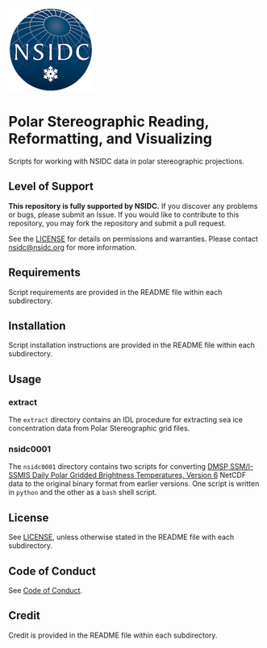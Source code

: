 ![NSIDC logo](/images/NSIDC_logo_2018_poster-1.png)

# Polar Stereographic Reading, Reformatting, and Visualizing

Scripts for working with NSIDC data in polar stereographic projections.

## Level of Support

<b>This repository is fully supported by NSIDC.</b> If you discover any problems or
bugs, please submit an Issue. If you would like to contribute to this
repository, you may fork the repository and submit a pull request.

See the [LICENSE](LICENSE) for details on permissions and warranties. Please
contact nsidc@nsidc.org for more information.

## Requirements

Script requirements are provided in the README file within each subdirectory.


## Installation

Script installation instructions are provided in the README file within each subdirectory.

## Usage

### extract

The `extract` directory contains an IDL procedure for extracting sea ice
concentration data from Polar Stereographic grid files.

### nsidc0001

The `nsidc0001` directory contains two scripts for converting [DMSP SSM/I-SSMIS
Daily Polar Gridded Brightness Temperatures, Version
6](https://nsidc.org/data/nsidc-0001) NetCDF data to the original binary format
from earlier versions. One script is written in `python` and the other as a
`bash` shell script.

## License

See [LICENSE](LICENSE), unless otherwise stated in the README file with each subdirectory.

## Code of Conduct

See [Code of Conduct](CODE_OF_CONDUCT.md).

## Credit

Credit is provided in the README file within each subdirectory.
